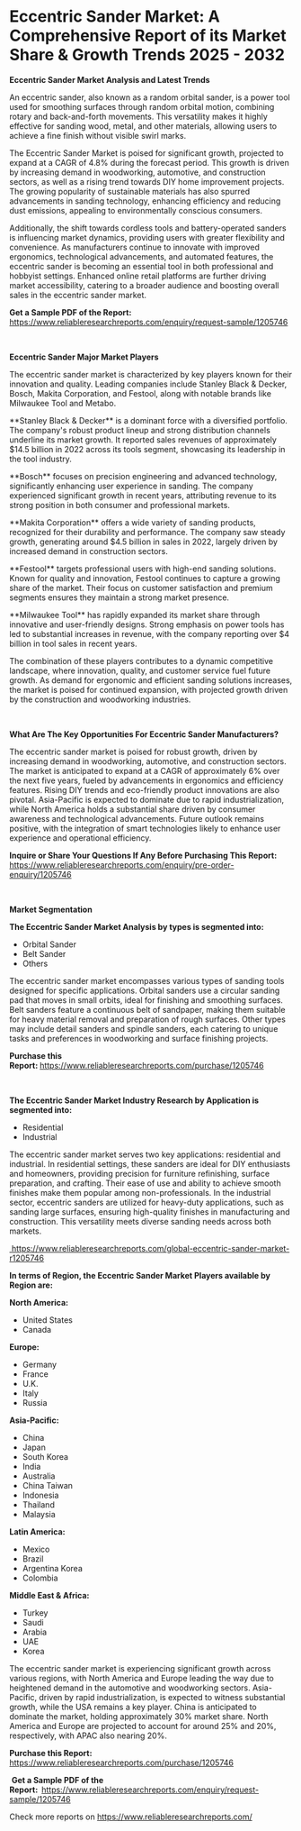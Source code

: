 <p><h1>Eccentric Sander Market: A Comprehensive Report of its Market Share & Growth Trends 2025 - 2032</h1></p><p><strong>Eccentric Sander Market Analysis and Latest Trends</strong></p>
<p><p>An eccentric sander, also known as a random orbital sander, is a power tool used for smoothing surfaces through random orbital motion, combining rotary and back-and-forth movements. This versatility makes it highly effective for sanding wood, metal, and other materials, allowing users to achieve a fine finish without visible swirl marks.</p><p>The Eccentric Sander Market is poised for significant growth, projected to expand at a CAGR of 4.8% during the forecast period. This growth is driven by increasing demand in woodworking, automotive, and construction sectors, as well as a rising trend towards DIY home improvement projects. The growing popularity of sustainable materials has also spurred advancements in sanding technology, enhancing efficiency and reducing dust emissions, appealing to environmentally conscious consumers.</p><p>Additionally, the shift towards cordless tools and battery-operated sanders is influencing market dynamics, providing users with greater flexibility and convenience. As manufacturers continue to innovate with improved ergonomics, technological advancements, and automated features, the eccentric sander is becoming an essential tool in both professional and hobbyist settings. Enhanced online retail platforms are further driving market accessibility, catering to a broader audience and boosting overall sales in the eccentric sander market.</p></p>
<p><strong>Get a Sample PDF of the Report:&nbsp;</strong> <a href="https://www.reliableresearchreports.com/enquiry/request-sample/1205746?utm_campaign=2119&utm_medium=2&utm_source=Github&utm_content=ia&utm_term=19022025&utm_id=eccentric-sander">https://www.reliableresearchreports.com/enquiry/request-sample/1205746</a></p>
<p>&nbsp;</p>
<p><strong>Eccentric Sander Major Market Players</strong></p>
<p><p>The eccentric sander market is characterized by key players known for their innovation and quality. Leading companies include Stanley Black & Decker, Bosch, Makita Corporation, and Festool, along with notable brands like Milwaukee Tool and Metabo.</p><p>**Stanley Black & Decker** is a dominant force with a diversified portfolio. The company's robust product lineup and strong distribution channels underline its market growth. It reported sales revenues of approximately $14.5 billion in 2022 across its tools segment, showcasing its leadership in the tool industry.</p><p>**Bosch** focuses on precision engineering and advanced technology, significantly enhancing user experience in sanding. The company experienced significant growth in recent years, attributing revenue to its strong position in both consumer and professional markets.</p><p>**Makita Corporation** offers a wide variety of sanding products, recognized for their durability and performance. The company saw steady growth, generating around $4.5 billion in sales in 2022, largely driven by increased demand in construction sectors.</p><p>**Festool** targets professional users with high-end sanding solutions. Known for quality and innovation, Festool continues to capture a growing share of the market. Their focus on customer satisfaction and premium segments ensures they maintain a strong market presence.</p><p>**Milwaukee Tool** has rapidly expanded its market share through innovative and user-friendly designs. Strong emphasis on power tools has led to substantial increases in revenue, with the company reporting over $4 billion in tool sales in recent years.</p><p>The combination of these players contributes to a dynamic competitive landscape, where innovation, quality, and customer service fuel future growth. As demand for ergonomic and efficient sanding solutions increases, the market is poised for continued expansion, with projected growth driven by the construction and woodworking industries.</p></p>
<p>&nbsp;</p>
<p><strong>What Are The Key Opportunities For Eccentric Sander Manufacturers?</strong></p>
<p><p>The eccentric sander market is poised for robust growth, driven by increasing demand in woodworking, automotive, and construction sectors. The market is anticipated to expand at a CAGR of approximately 6% over the next five years, fueled by advancements in ergonomics and efficiency features. Rising DIY trends and eco-friendly product innovations are also pivotal. Asia-Pacific is expected to dominate due to rapid industrialization, while North America holds a substantial share driven by consumer awareness and technological advancements. Future outlook remains positive, with the integration of smart technologies likely to enhance user experience and operational efficiency.</p></p>
<p><strong>Inquire or Share Your Questions If Any Before Purchasing This Report:</strong> <a href="https://www.reliableresearchreports.com/enquiry/pre-order-enquiry/1205746?utm_campaign=2119&utm_medium=2&utm_source=Github&utm_content=ia&utm_term=19022025&utm_id=eccentric-sander">https://www.reliableresearchreports.com/enquiry/pre-order-enquiry/1205746</a></p>
<p>&nbsp;</p>
<p><strong>Market Segmentation</strong></p>
<p><strong>The Eccentric Sander Market Analysis by types is segmented into:</strong></p>
<p><ul><li>Orbital Sander</li><li>Belt Sander</li><li>Others</li></ul></p>
<p><p>The eccentric sander market encompasses various types of sanding tools designed for specific applications. Orbital sanders use a circular sanding pad that moves in small orbits, ideal for finishing and smoothing surfaces. Belt sanders feature a continuous belt of sandpaper, making them suitable for heavy material removal and preparation of rough surfaces. Other types may include detail sanders and spindle sanders, each catering to unique tasks and preferences in woodworking and surface finishing projects.</p></p>
<p><strong>Purchase this Report:&nbsp;</strong><a href="https://www.reliableresearchreports.com/purchase/1205746?utm_campaign=2119&utm_medium=2&utm_source=Github&utm_content=ia&utm_term=19022025&utm_id=eccentric-sander">https://www.reliableresearchreports.com/purchase/1205746</a></p>
<p>&nbsp;</p>
<p><strong>The Eccentric Sander Market Industry Research by Application is segmented into:</strong></p>
<p><ul><li>Residential</li><li>Industrial</li></ul></p>
<p><p>The eccentric sander market serves two key applications: residential and industrial. In residential settings, these sanders are ideal for DIY enthusiasts and homeowners, providing precision for furniture refinishing, surface preparation, and crafting. Their ease of use and ability to achieve smooth finishes make them popular among non-professionals. In the industrial sector, eccentric sanders are utilized for heavy-duty applications, such as sanding large surfaces, ensuring high-quality finishes in manufacturing and construction. This versatility meets diverse sanding needs across both markets.</p></p>
<p><a href="https://www.reliableresearchreports.com/global-eccentric-sander-market-r1205746?utm_campaign=2119&utm_medium=2&utm_source=Github&utm_content=ia&utm_term=19022025&utm_id=eccentric-sander">&nbsp;https://www.reliableresearchreports.com/global-eccentric-sander-market-r1205746</a></p>
<p><strong>In terms of Region, the Eccentric Sander Market Players available by Region are:</strong></p>
<p>
    <p> <strong> North America: </strong>
        <ul>
            <li>United States</li>
            <li>Canada</li>
        </ul>
        </p> 
    <p> <strong> Europe: </strong>
        <ul>
            <li>Germany</li>
            <li>France</li>
            <li>U.K.</li>
            <li>Italy</li>
            <li>Russia</li>
        </ul>
        </p> 
    <p> <strong> Asia-Pacific: </strong>
        <ul>
            <li>China</li>
            <li>Japan</li>
            <li>South Korea</li>
            <li>India</li>
            <li>Australia</li>
            <li>China Taiwan</li>
            <li>Indonesia</li>
            <li>Thailand</li>
            <li>Malaysia</li>
        </ul>
        </p> 
    <p> <strong> Latin America: </strong>
        <ul>
            <li>Mexico</li>
            <li>Brazil</li>
            <li>Argentina Korea</li>
            <li>Colombia</li>
        </ul>
        </p> 
    <p> <strong> Middle East & Africa: </strong>
        <ul>
            <li>Turkey</li>
            <li>Saudi</li>
            <li>Arabia</li>
            <li>UAE</li>
            <li>Korea</li>
        </ul>
    </p>
    </p>
<p><p>The eccentric sander market is experiencing significant growth across various regions, with North America and Europe leading the way due to heightened demand in the automotive and woodworking sectors. Asia-Pacific, driven by rapid industrialization, is expected to witness substantial growth, while the USA remains a key player. China is anticipated to dominate the market, holding approximately 30% market share. North America and Europe are projected to account for around 25% and 20%, respectively, with APAC also nearing 20%.</p></p>
<p><strong>Purchase this Report: </strong><a href="https://www.reliableresearchreports.com/purchase/1205746?utm_campaign=2119&utm_medium=2&utm_source=Github&utm_content=ia&utm_term=19022025&utm_id=eccentric-sander">https://www.reliableresearchreports.com/purchase/1205746</a></p>
<p>&nbsp;<strong>Get a Sample PDF of the Report:&nbsp;&nbsp;</strong><a href="https://www.reliableresearchreports.com/enquiry/request-sample/1205746?utm_campaign=2119&utm_medium=2&utm_source=Github&utm_content=ia&utm_term=19022025&utm_id=eccentric-sander">https://www.reliableresearchreports.com/enquiry/request-sample/1205746</a></p>
<p><strong></strong></p>
<p>Check more reports on <a href="https://www.reliableresearchreports.com/?utm_campaign=2119&utm_medium=2&utm_source=Github&utm_content=ia&utm_term=19022025&utm_id=eccentric-sander">https://www.reliableresearchreports.com/</a></p>